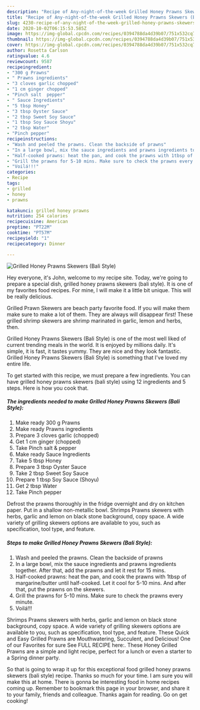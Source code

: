 ```yaml
---
description: "Recipe of Any-night-of-the-week Grilled Honey Prawns Skewers (Bali Style)"
title: "Recipe of Any-night-of-the-week Grilled Honey Prawns Skewers (Bali Style)"
slug: 4230-recipe-of-any-night-of-the-week-grilled-honey-prawns-skewers-bali-style
date: 2020-10-02T06:15:53.585Z
image: https://img-global.cpcdn.com/recipes/0394788da4d39b07/751x532cq70/grilled-honey-prawns-skewers-bali-style-recipe-main-photo.jpg
thumbnail: https://img-global.cpcdn.com/recipes/0394788da4d39b07/751x532cq70/grilled-honey-prawns-skewers-bali-style-recipe-main-photo.jpg
cover: https://img-global.cpcdn.com/recipes/0394788da4d39b07/751x532cq70/grilled-honey-prawns-skewers-bali-style-recipe-main-photo.jpg
author: Rosetta Carlson
ratingvalue: 4.6
reviewcount: 9587
recipeingredient:
- "300 g Prawns"
- " Prawns ingredients"
- "3 cloves garlic chopped"
- "1 cm ginger chopped"
- "Pinch salt  pepper"
- " Sauce Ingredients"
- "5 tbsp Honey"
- "3 tbsp Oyster Sauce"
- "2 tbsp Sweet Soy Sauce"
- "1 tbsp Soy Sauce Shoyu"
- "2 tbsp Water"
- "Pinch pepper"
recipeinstructions:
- "Wash and peeled the prawns. Clean the backside of prawns"
- "In a large bowl, mix the sauce ingredients and prawns ingredients together. After that, add the prawns and let it rest for 15 mins."
- "Half-cooked prawns: heat the pan, and cook the prawns with 1tbsp of margarine/butter until half-cooked. Let it cool for 5-10 mins. And after that, put the prawns on the skewers."
- "Grill the prawns for 5-10 mins. Make sure to check the prawns every minute."
- "Voilá!!!"
categories:
- Recipe
tags:
- grilled
- honey
- prawns

katakunci: grilled honey prawns 
nutrition: 254 calories
recipecuisine: American
preptime: "PT22M"
cooktime: "PT57M"
recipeyield: "1"
recipecategory: Dinner

---
```



![Grilled Honey Prawns Skewers (Bali Style)](https://img-global.cpcdn.com/recipes/0394788da4d39b07/751x532cq70/grilled-honey-prawns-skewers-bali-style-recipe-main-photo.jpg)

Hey everyone, it's John, welcome to my recipe site. Today, we're going to prepare a special dish, grilled honey prawns skewers (bali style). It is one of my favorites food recipes. For mine, I will make it a little bit unique. This will be really delicious.

Grilled Prawn Skewers are beach party favorite food. If you will make them make sure to make a lot of them. They are always will disappear first! These grilled shrimp skewers are shrimp marinated in garlic, lemon and herbs, then.

Grilled Honey Prawns Skewers (Bali Style) is one of the most well liked of current trending meals in the world. It is enjoyed by millions daily. It's simple, it is fast, it tastes yummy. They are nice and they look fantastic. Grilled Honey Prawns Skewers (Bali Style) is something that I've loved my entire life.


To get started with this recipe, we must prepare a few ingredients. You can have grilled honey prawns skewers (bali style) using 12 ingredients and 5 steps. Here is how you cook that.

<!--inarticleads1-->

##### The ingredients needed to make Grilled Honey Prawns Skewers (Bali Style):

1. Make ready 300 g Prawns
1. Make ready  Prawns ingredients
1. Prepare 3 cloves garlic (chopped)
1. Get 1 cm ginger (chopped)
1. Take Pinch salt &amp; pepper
1. Make ready  Sauce Ingredients
1. Take 5 tbsp Honey
1. Prepare 3 tbsp Oyster Sauce
1. Take 2 tbsp Sweet Soy Sauce
1. Prepare 1 tbsp Soy Sauce (Shoyu)
1. Get 2 tbsp Water
1. Take Pinch pepper


Defrost the prawns thoroughly in the fridge overnight and dry on kitchen paper. Put in a shallow non-metallic bowl. Shrimps Prawns skewers with herbs, garlic and lemon on black stone background, copy space. A wide variety of grilling skewers options are available to you, such as specification, tool type, and feature. 

<!--inarticleads2-->

##### Steps to make Grilled Honey Prawns Skewers (Bali Style):

1. Wash and peeled the prawns. Clean the backside of prawns
1. In a large bowl, mix the sauce ingredients and prawns ingredients together. After that, add the prawns and let it rest for 15 mins.
1. Half-cooked prawns: heat the pan, and cook the prawns with 1tbsp of margarine/butter until half-cooked. Let it cool for 5-10 mins. And after that, put the prawns on the skewers.
1. Grill the prawns for 5-10 mins. Make sure to check the prawns every minute.
1. Voilá!!!


Shrimps Prawns skewers with herbs, garlic and lemon on black stone background, copy space. A wide variety of grilling skewers options are available to you, such as specification, tool type, and feature. These Quick and Easy Grilled Prawns are Mouthwatering, Succulent, and Delicious! One of our Favorites for sure See FULL RECIPE here:. These Honey Grilled Prawns are a simple and light recipe, perfect for a lunch or even a starter to a Spring dinner party. 

So that is going to wrap it up for this exceptional food grilled honey prawns skewers (bali style) recipe. Thanks so much for your time. I am sure you will make this at home. There is gonna be interesting food in home recipes coming up. Remember to bookmark this page in your browser, and share it to your family, friends and colleague. Thanks again for reading. Go on get cooking!
